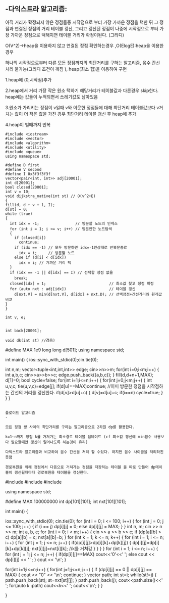 -다익스트라 알고리즘:
-
아직 거리가 확정되지 않은 정점들중 시작점으로 부터 가장 가까운 정점을 택한 뒤 그 정점과 연결된 정점의 거리 테이블 갱신, 그리고 갱신된 정점이 나중에 시작점으로 부터 가장 가까운 정점으로 택해지면 테이블 거리가 확정이된다.  (그리디) 

O(V^2)->heap을 이용하지 않고 연결된 정점 확인하는경우   ,O(ElogE):heap을 이용한경우 

하나의 시작점으로부터 다른 모든 정점까지의 최단거리를 구하는 알고리즘, 음수 간선 처리 불가능(그리디 조건이 깨짐 ), heap(최소 힙)을 이용하여 구현 

  1.heap에 (0,시작점)추가 

  2.heap에서 거리 가장 작은 원소 택하기 해당거리가 테이블값과 다른경우 skip한다. heap에는 값들이 누적되면서 쓰레기값도 남아있음 

  3.원소가 가리키는 정점이 v일때 v와 이웃한 정점들에 대해 최단거리 테이블값보다 v거치는 값이 더 작은 값을 가진 경우 최단거리 테이블 갱신 후 heap에 추가 

  4.heap이 빌때까지 반복 
  ```
#include <iostream>
#include <vector>
#include <algorithm>
#include <utility>
#include <queue>
using namespace std;

#define D first
#define V second
#define I 0x3f3f3f3f
vector<pair<int, int>> adj[20001];
int d[20001];
bool closed[20001];
int v = 10;
void dijkstra_native(int st) // O(v^2+E)
{
  fill(d, d + v + 1, I);
  d[st] = 0;
  while (true)
  {
    int idx = -1;                // 방문할 노드의 인덱스
    for (int i = 1; i <= v; i++) // 방문안한 노드탐색
    {
      if (closed[i])
        continue;
      if (idx == -1) // 모두 방문하면 idx=-1인상태로 반복문종료
        idx = i;     // 방문할 노드
      else if (d[i] < d[idx])
        idx = i; // 가까운 거리 택
    }
    if (idx == -1 || d[idx] == I) // 선택할 정점 없을
      break;
    closed[idx] = 1;                            // 최소값 찾고 정점 확정
    for (auto nxt : adj[idx])                   // 테이블 갱신
      d[nxt.V] = min(d[nxt.V], d[idx] + nxt.D); // 선택정점+간선거리와 원래값 비교
  }
}

int v, e;


int back[20001];

void dk(int st) //경음)

```
#define MAX 1e9
long long  d[501];
using namespace std;

int main()
{
  ios::sync_with_stdio(0);cin.tie(0);

  int n,m;
  vector<tuple<int,int,int>> edge;
  cin>>n>>m;
  for(int i=0;i<m;i++)
  {
    int a,b,c;
    cin>>a>>b>>c;
    edge.push_back({a,b,c});
  }
  fill(d,d+n+1,MAX);
  d[1]=0;
  bool cycle=false;
  for(int i=1;i<=n;i++)
  {
    for(int j=0;j<m;j++)
    {
      int u,v,c;
      tie(u,v,c)=edge[j];
      if(d[u]==MAX)continue; //이미 방문한 정점을 시작점하는 간선의 거리를 갱신한다. 
      if(d[v]>d[u]+c)
      {
        d[v]=d[u]+c;
        if(i==n)
          cycle=true;
      }
    }
  }
```

플로이드 알고리즘
-

모든 정점 쌍 사이의 최단거리를 구하는 알고리즘으로 2차원 dp를 활용한다.

k=1~n까지 정점 k를 거쳐가는 최소경로 테이블 업데이트 (cf 최소값 갱신에 min함수 사용보다 필요할때만 갱신이 일어나도록 하는것이 유리)

다익스트라 알고리즘과 비교하여 음수 간선을 처리 할 수있다. 하지만 음수 사이클을 처리하진 못함

경로복원을 위해 정점에서 다음으로 거쳐가는 정점을 저장하는 테이블 을 따로 만들어 dp테이블이 갱신될때마다 경로복원용 테이블을 갱신한다.
```

#include <iostream>
#include <algorithm>
#include<vector>

using namespace std;

#define MAX 100000000
int dp[101][101];
int nxt[101][101];

int main()
{

  ios::sync_with_stdio(0);
  cin.tie(0);
  for (int i = 0; i <= 100; i++)
  {
    for (int j = 0; j <= 100; j++)
    {
      if (i == j)
        dp[i][j] = 0;
      else
        dp[i][j] = MAX;
    }
  }
  int n, m;
  cin >> n >> m;
  int a, b, c;
  for (int i = 0; i < m; i++)
  {
    cin >> a >> b >> c;
    if (dp[a][b] > c)
      dp[a][b] = c;
    nxt[a][b]=b;
  }
  for (int k = 1; k <= n; k++)
  {
    for (int i = 1; i <= n; i++)
    {
      for (int j = 1; j <= n; j++)
      {
        if(dp[i][j]>dp[i][k]+dp[k][j])
        {
            dp[i][j]=dp[i][k]+dp[k][j];
            nxt[i][j]=nxt[i][k]; //k를 거쳐감 
        }
      }
    }
  }
  for (int i = 1; i <= n; i++)
  {
    for (int j = 1; j <= n; j++)
    {
      if(dp[i][j]==MAX)
        cout<<'0'<<' ';
      else
       cout << dp[i][j] << ' ';
    }
    cout << '\n';
  }

  for(int i=1;i<=n;i++)
  {
    for(int j=1;j<=n;j++)
    {
      if (dp[i][j] == 0 || dp[i][j] == MAX)
      {
        cout << "0" << '\n';
        continue;
      }
      vector<int> path;
      int st=i;
      while(st!=j)
      {
        path.push_back(st);
        st=nxt[st][j];
      }
      path.push_back(j);
      cout<<path.size()<<' ';
      for(auto k :path)
        cout<<k<<' ';
      cout<<'\n';
    }
  }

}
```





